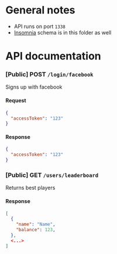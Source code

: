 # General notes

- API runs on port `1338`
- [Insomnia](https://insomnia.rest/) schema is in this folder as well

# API documentation

### [Public] POST `/login/facebook`

Signs up with facebook

#### Request

```json
{
  "accessToken": "123"
}
```

#### Response

```json
{
  "accessToken": "123"
}
```

### [Public] GET `/users/leaderboard`

Returns best players

#### Response

```json
[
  {
    "name": "Name",
    "balance": 123,
  },
  <...>
]
```
